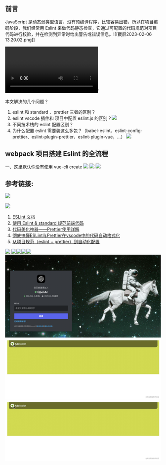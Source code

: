 ## 前言

JavaScript 是动态弱类型语言，没有预编译程序，比较容易出错，所以在项目编码阶段，我们经常用 Eslint 来做代码静态检查，它通过可配置的代码规范对项目代码进行校验，并在检测到异常时给出警告或错误信息。![[截屏2023-02-06 13.20.02.png]]

![](../assets/images/b776e3c8-a38d-11ed-8cc3-d2de02fdc57d-v1_f4_t2_GX5MRma2%201.mp4)`

本文解决的几个问题？

1.  eslint 和 standard 、prettier 三者的区别？
2.  eslint vscode 插件和 项目中配置 eslint.js 的区别？![](../assets/images/截屏2023-02-03%2014.37.22.png)
3.  不同技术栈的 eslint 配置区别？
4.  为什么配置 eslint 需要装这么多包？（babel-eslint、eslint-config-prettier、eslint-plugin-prettier、eslint-plugin-vue，...）
![](截屏2023-02-01%2017.10.06.png)
## webpack 项目搭建 Eslint 的全流程

一、这里默认你没有使用 vue-cli create
![](截屏2023-02-01%2017.09.27.png)
![](截屏2023-02-01%2017.10.06.png)
![](assets/images/截屏2023-02-01%2017.10.20.png)
## 参考链接:
![](../assets/images/WechatIMG143.jpeg)

![](../assets/images/WechatIMG641.png)
1.  [ESLint 文档](https://eslint.bootcss.com/docs/about/)
2.  [使用 Eslint & standard 规范前端代码](https://juejin.cn/post/6844903907580182541)
3.  [代码美化神器——Prettier使用详解](http://www.codeforest.cn/article/3069)
4.  [彻底搞懂ESLint与Prettier在vscode中的代码自动格式化](https://juejin.cn/post/7156893291726782500)
5.  [从项目规范（eslint + prettier）到自动化配置](https://segmentfault.com/a/1190000039880312)

![](截屏2023-02-01%2017.09.27.png)
![](截屏2023-02-06%2013.20.02.png)![](../../截屏2023-02-09%2013.11.40.png)![](assets/images/截屏2023-02-09%2013.12.07.png)![](assets/images/截屏2023-02-09%2013.19.16.png)![](assets/images/截屏2023-02-09%2013.11.40.png)![](assets/images/WechatIMG141.jpeg)
![](assets/images/WechatIMG141%201.jpeg)